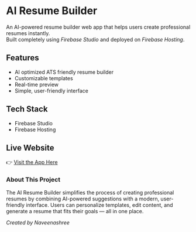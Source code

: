 # AI Resume Builder

An AI-powered resume builder web app that helps users create professional resumes instantly.  
Built completely using *Firebase Studio* and deployed on *Firebase Hosting*.

## Features
- AI optimized ATS friendly resume builder
- Customizable templates
- Real-time preview  
- Simple, user-friendly interface
## Tech Stack
- Firebase Studio  
- Firebase Hosting  

## Live Website
👉 [Visit the App Here](https://studio--studio-3555992419-8c0ac.us-central1.hosted.app/)

### About This Project
The AI Resume Builder simplifies the process of creating professional resumes by combining AI-powered suggestions with a modern, user-friendly interface. Users can personalize templates, edit content, and generate a resume that fits their goals — all in one place.

*Created by Naveenashree*
